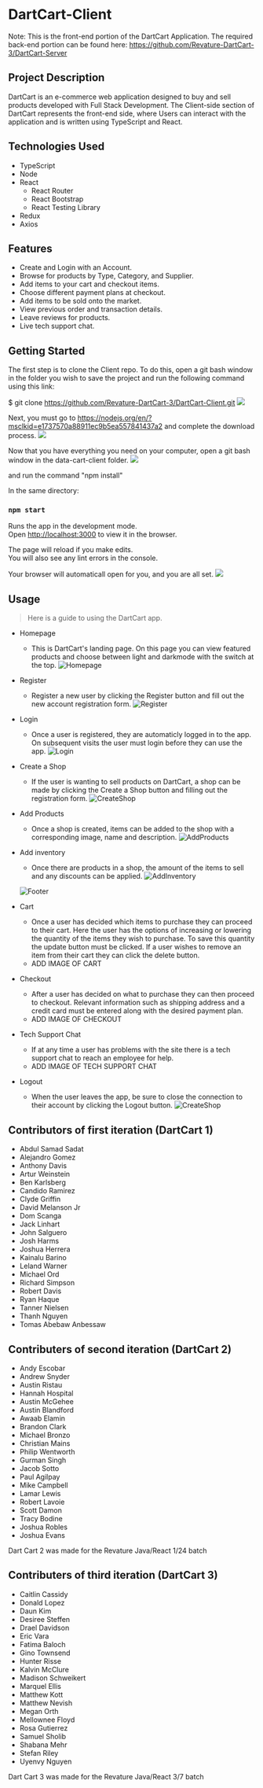 # DartCart-Client
Note: This is the front-end portion of the DartCart Application. The required back-end portion can be found here: https://github.com/Revature-DartCart-3/DartCart-Server

## Project Description
 
DartCart is an e-commerce web application designed to buy and sell products developed with Full Stack Development. The Client-side section of DartCart represents the front-end side, where Users can interact with the application and is written using TypeScript and React.

## Technologies Used

* TypeScript
* Node
* React
  * React Router
  * React Bootstrap
  * React Testing Library
* Redux
* Axios

## Features

* Create and Login with an Account.
* Browse for products by Type, Category, and Supplier.
* Add items to your cart and checkout items.
* Choose different payment plans at checkout.
* Add items to be sold onto the market.
* View previous order and transaction details.
* Leave reviews for products.
* Live tech support chat.

## Getting Started

The first step is to clone the Client repo. To do this, open a git bash window in the folder you wish to save the project and run the following command using this link:

$ git clone https://github.com/Revature-DartCart-3/DartCart-Client.git
![](./dart-cart-client/src/imgs/readme/A.png)

Next, you must go to https://nodejs.org/en/?msclkid=e1737570a88911ec9b5ea557841437a2 and complete the download process.
![](./dart-cart-client/src/imgs/readme/B.png)

Now that you have everything you need on your computer, open a git bash window in the data-cart-client folder.
![](./dart-cart-client/src/imgs/readme/C.png)

and run the command "npm install"

In the same directory:

### `npm start`

Runs the app in the development mode.<br />
Open [http://localhost:3000](http://localhost:3000) to view it in the browser.

The page will reload if you make edits.<br />
You will also see any lint errors in the console.

Your browser will automaticall open for you, and you are all set.
![](./dart-cart-client/src/imgs/readme/D.png)

## Usage

> Here is a guide to using the DartCart app.

* Homepage
  * This is DartCart's landing page. On this page you can view featured products and choose between light and darkmode with the switch at the top.
  ![Homepage](./dart-cart-client/src/imgs/readme/homepage.png)

* Register
  * Register a new user by clicking the Register button and fill out the new account registration form.
  ![Register](./dart-cart-client/src/imgs/readme/register.png)

* Login
  * Once a user is registered, they are automaticly logged in to the app. On subsequent visits the user must login before they can use the app.
  ![Login](./dart-cart-client/src/imgs/readme/login.png)

* Create a Shop
  * If the user is wanting to sell products on DartCart, a shop can be made by clicking the Create a Shop button and filling out the registration form.
  ![CreateShop](./dart-cart-client/src/imgs/readme/createshop.png)
  
* Add Products
  * Once a shop is created, items can be added to the shop with a corresponding image, name and description.
  ![AddProducts](./dart-cart-client/src/imgs/readme/add-products.png)

* Add inventory
  * Once there are products in a shop, the amount of the items to sell and any discounts can be applied.
  ![AddInventory](./dart-cart-client/src/imgs/readme/add-inventory.png)
  
  ![Footer](./dart-cart-client/src/imgs/readme/footer.png)

* Cart
  * Once a user has decided which items to purchase they can proceed to their cart. Here the user has the options of increasing or lowering the quantity of the items they wish to purchase. To save this quantity the update button must be clicked. If a user wishes to remove an item from their cart they can click the delete button.
  * ADD IMAGE OF CART

* Checkout
  * After a user has decided on what to purchase they can then proceed to checkout. Relevant information such as shipping address and a credit card must be entered along with the desired payment plan.
  * ADD IMAGE OF CHECKOUT

* Tech Support Chat
  * If at any time a user has problems with the site there is a tech support chat to reach an employee for help.
  * ADD IMAGE OF TECH SUPPORT CHAT

* Logout
  * When the user leaves the app, be sure to close the connection to their account by clicking the Logout button.
  ![CreateShop](./dart-cart-client/src/imgs/readme/logout.png)
  

## Contributors of first iteration (DartCart 1)

* Abdul Samad Sadat
* Alejandro Gomez
* Anthony Davis
* Artur Weinstein
* Ben Karlsberg
* Candido Ramirez
* Clyde Griffin
* David Melanson Jr
* Dom Scanga
* Jack Linhart
* John Salguero
* Josh Harms
* Joshua Herrera
* Kainalu Barino
* Leland Warner
* Michael Ord
* Richard Simpson
* Robert Davis
* Ryan Haque
* Tanner Nielsen
* Thanh Nguyen
* Tomas Abebaw Anbessaw

## Contributers of second iteration (DartCart 2)

* Andy Escobar
* Andrew Snyder
* Austin Ristau
* Hannah Hospital
* Austin McGehee
* Austin Blandford
* Awaab Elamin
* Brandon Clark
* Michael Bronzo
* Christian Mains
* Philip Wentworth
* Gurman Singh
* Jacob Sotto
* Paul Agilpay
* Mike Campbell
* Lamar Lewis
* Robert Lavoie
* Scott Damon
* Tracy Bodine
* Joshua Robles
* Joshua Evans

Dart Cart 2 was made for the Revature Java/React 1/24 batch

## Contributers of third iteration (DartCart 3)

* Caitlin Cassidy
* Donald Lopez
* Daun Kim
* Desiree Steffen
* Drael Davidson
* Eric Vara
* Fatima Baloch
* Gino Townsend
* Hunter Risse
* Kalvin McClure
* Madison Schweikert
* Marquel Ellis
* Matthew Kott
* Matthew Nevish
* Megan Orth
* Mellownee Floyd
* Rosa Gutierrez
* Samuel Sholib
* Shabana Mehr
* Stefan Riley
* Uyenvy Nguyen

Dart Cart 3 was made for the Revature Java/React 3/7 batch
